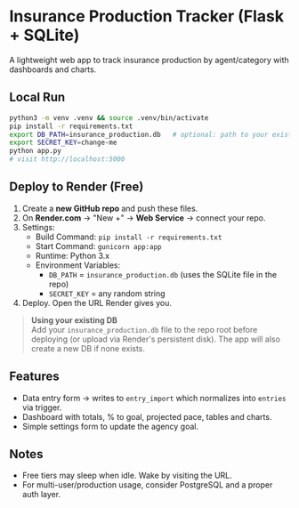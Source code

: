 # Insurance Production Tracker (Flask + SQLite)

A lightweight web app to track insurance production by agent/category with dashboards and charts.

## Local Run
```bash
python3 -m venv .venv && source .venv/bin/activate
pip install -r requirements.txt
export DB_PATH=insurance_production.db   # optional: path to your existing DB
export SECRET_KEY=change-me
python app.py
# visit http://localhost:5000
```

## Deploy to Render (Free)
1. Create a **new GitHub repo** and push these files.
2. On **Render.com** → "New +" → **Web Service** → connect your repo.
3. Settings:
   - Build Command: `pip install -r requirements.txt`
   - Start Command: `gunicorn app:app`
   - Runtime: Python 3.x
   - Environment Variables:
     - `DB_PATH` = `insurance_production.db` (uses the SQLite file in the repo)
     - `SECRET_KEY` = any random string
4. Deploy. Open the URL Render gives you.

> **Using your existing DB**  
> Add your `insurance_production.db` file to the repo root before deploying (or upload via Render's persistent disk). The app will also create a new DB if none exists.

## Features
- Data entry form → writes to `entry_import` which normalizes into `entries` via trigger.
- Dashboard with totals, % to goal, projected pace, tables and charts.
- Simple settings form to update the agency goal.

## Notes
- Free tiers may sleep when idle. Wake by visiting the URL.
- For multi-user/production usage, consider PostgreSQL and a proper auth layer.
